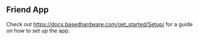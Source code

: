 ## Friend App

Check out https://docs.basedhardware.com/get_started/Setup/ for a guide on how to set up the app.